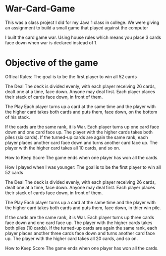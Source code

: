 # War-Card-Game #
This was a class project I did for my Java 1 class in college. We were giving an assignment to build a small game that played against the computer 

I built the card game war. Using house rules which means you place 3 cards face down when war is declared instead of 1.

# Objective of the game #

Offical Rules:
The goal is to be the first player to win all 52 cards

The Deal
The deck is divided evenly, with each player receiving 26 cards, dealt one at a time, face down. Anyone may deal first. Each player places their stack of cards face down, in front of them.

The Play
Each player turns up a card at the same time and the player with the higher card takes both cards and puts them, face down, on the bottom of his stack.

If the cards are the same rank, it is War. Each player turns up one card face down and one card face up. The player with the higher cards takes both piles (six cards). If the turned-up cards are again the same rank, each player places another card face down and turns another card face up. The player with the higher card takes all 10 cards, and so on.

How to Keep Score
The game ends when one player has won all the cards.

How I played when I was younger:
The goal is to be the first player to win all 52 cards

The Deal
The deck is divided evenly, with each player receiving 26 cards, dealt one at a time, face down. Anyone may deal first. Each player places their stack of cards face down, in front of them.

The Play
Each player turns up a card at the same time and the player with the higher card takes both cards and puts them, face down, in thier win pile.

If the cards are the same rank, it is War. Each player turns up three cards face down and one card face up. The player with the higher cards takes both piles (10 cards). If the turned-up cards are again the same rank, each player places another three cards face down and turns another card face up. The player with the higher card takes all 20 cards, and so on.

How to Keep Score
The game ends when one player has won all the cards.
